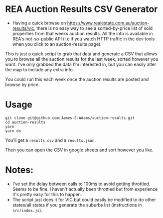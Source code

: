 # REA Auction Results CSV Generator

- Having a quick browse on https://www.realestate.com.au/auction-results/vic, there is no easy way to see a sorted-by-price list of sold properties from that weeks auction results. All the info is available in REA's not-so-public API (i.e if you watch HTTP traffic in the dev tools when you click to an auction-results page).

This is just a quick script to grab that data and generate a CSV that allows you to browse all the auction results for the last week, sorted however you want. I've only grabbed the data I'm interested in, but you can easily alter the map to include any extra info.

You could run this each week once the auction results are posted and browse by price.

# Usage

```
git clone git@github.com:James-E-Adams/auction-results.git
cd auction-results
yarn
yarn do
```

You'll get a `results.csv` and a `results.json`.

Then you can open the CSV in google sheets and sort however you like.

# Notes:

- I've set the delay between calls to 100ms to avoid getting throttled. Seems to be fine. I haven't actually been throttled but from experience it's pretty easy for this to happen.
- The script just does it for VIC but could easily be modified to do other states/all states if you generate the suburbs list (instructions in `src/index.js`).
